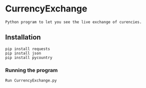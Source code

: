 # CurrencyExchange
    Python program to let you see the live exchange of curencies. 
    
## Installation
    pip install requests
    pip install json
    pip install pycountry

### Running the program
    Run CurrencyExchange.py
